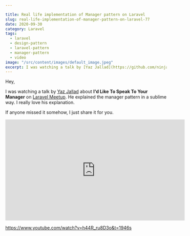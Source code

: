 ```yaml
---

title: Real life implementation of Manager pattern on Laravel
slug: real-life-implementation-of-manager-pattern-on-laravel-77
date: 2020-09-30
category: Laravel
tags:
  - laravel
  - design-pattern
  - laravel-pattern
  - manager-pattern
  - video
image: "/src/content/images/default_image.jpeg"
excerpt: I was watching a talk by [Yaz Jallad](https://github.com/ninjaparade) about **I'd Like To Speak To Your Manager**  on [Laravel Meetup](https://meetup.laravel.com/). He explained the manager pattern in a sublime way. I really love his explanation.
---
```


Hey,

I was watching a talk by [Yaz Jallad](https://github.com/ninjaparade) about **I'd Like To Speak To Your Manager**  on [Laravel Meetup](https://meetup.laravel.com/). He explained the manager pattern in a sublime way. I really love his explanation.

If anyone missed it somehow, I just share it for you.

<iframe width="560" height="315" src="https://www.youtube.com/embed/h44R_ru8D3o" title="YouTube video player" frameborder="0" allow="accelerometer; autoplay; clipboard-write; encrypted-media; gyroscope; picture-in-picture; web-share" allowfullscreen></iframe>

https://www.youtube.com/watch?v=h44R_ru8D3o&t=1946s